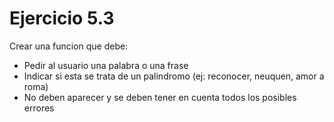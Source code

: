 # **Ejercicio 5.3**

Crear una funcion que debe:

-   Pedir al usuario una palabra o una frase
-   Indicar si esta se trata de un palindromo (ej: reconocer, neuquen, amor a roma)
-   No deben aparecer y se deben tener en cuenta todos los posibles errores
